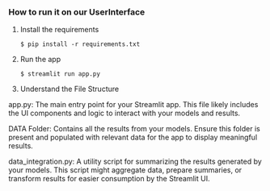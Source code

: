 
### How to run it on our UserInterface

1. Install the requirements

   ```
   $ pip install -r requirements.txt
   ```

2. Run the app

   ```
   $ streamlit run app.py
   ```

3. Understand the File Structure

app.py: The main entry point for your Streamlit app. This file likely includes the UI components and logic to interact with your models and results.

DATA Folder: Contains all the results from your models. Ensure this folder is present and populated with relevant data for the app to display meaningful results.

data_integration.py: A utility script for summarizing the results generated by your models. This script might aggregate data, prepare summaries, or transform results for easier consumption by the Streamlit UI.
